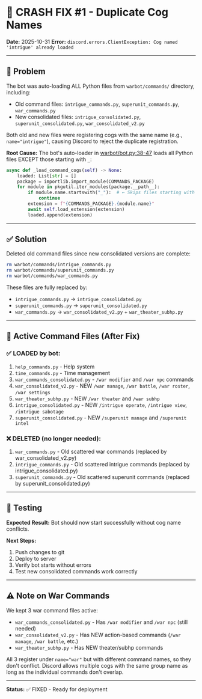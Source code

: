 # 🔧 CRASH FIX #1 - Duplicate Cog Names

**Date:** 2025-10-31
**Error:** `discord.errors.ClientException: Cog named 'intrigue' already loaded`

---

## 🐛 Problem

The bot was auto-loading ALL Python files from `warbot/commands/` directory, including:
- Old command files: `intrigue_commands.py`, `superunit_commands.py`, `war_commands.py`
- New consolidated files: `intrigue_consolidated.py`, `superunit_consolidated.py`, `war_consolidated_v2.py`

Both old and new files were registering cogs with the same name (e.g., `name="intrigue"`), causing Discord to reject the duplicate registration.

**Root Cause:** The bot's auto-loader in [warbot/bot.py:38-47](warbot/bot.py#L38-L47) loads all Python files EXCEPT those starting with `_`:

```python
async def _load_command_cogs(self) -> None:
    loaded: List[str] = []
    package = importlib.import_module(COMMANDS_PACKAGE)
    for module in pkgutil.iter_modules(package.__path__):
        if module.name.startswith("_"):  # ← Skips files starting with _
            continue
        extension = f"{COMMANDS_PACKAGE}.{module.name}"
        await self.load_extension(extension)
        loaded.append(extension)
```

---

## ✅ Solution

Deleted old command files since new consolidated versions are complete:

```bash
rm warbot/commands/intrigue_commands.py
rm warbot/commands/superunit_commands.py
rm warbot/commands/war_commands.py
```

These files are fully replaced by:
- `intrigue_commands.py` → `intrigue_consolidated.py`
- `superunit_commands.py` → `superunit_consolidated.py`
- `war_commands.py` → `war_consolidated_v2.py` + `war_theater_subhp.py`

---

## 📁 Active Command Files (After Fix)

### ✅ LOADED by bot:
1. `help_commands.py` - Help system
2. `time_commands.py` - Time management
3. `war_commands_consolidated.py` - `/war modifier` and `/war npc` commands
4. `war_consolidated_v2.py` - NEW `/war manage`, `/war battle`, `/war roster`, `/war settings`
5. `war_theater_subhp.py` - NEW `/war theater` and `/war subhp`
6. `intrigue_consolidated.py` - NEW `/intrigue operate`, `/intrigue view`, `/intrigue sabotage`
7. `superunit_consolidated.py` - NEW `/superunit manage` and `/superunit intel`

### ❌ DELETED (no longer needed):
1. `war_commands.py` - Old scattered war commands (replaced by war_consolidated_v2.py)
2. `intrigue_commands.py` - Old scattered intrigue commands (replaced by intrigue_consolidated.py)
3. `superunit_commands.py` - Old scattered superunit commands (replaced by superunit_consolidated.py)

---

## 🧪 Testing

**Expected Result:** Bot should now start successfully without cog name conflicts.

**Next Steps:**
1. Push changes to git
2. Deploy to server
3. Verify bot starts without errors
4. Test new consolidated commands work correctly

---

## ⚠️ Note on War Commands

We kept 3 war command files active:
- `war_commands_consolidated.py` - Has `/war modifier` and `/war npc` (still needed)
- `war_consolidated_v2.py` - Has NEW action-based commands (`/war manage`, `/war battle`, etc.)
- `war_theater_subhp.py` - Has NEW theater/subhp commands

All 3 register under `name="war"` but with different command names, so they don't conflict. Discord allows multiple cogs with the same group name as long as the individual commands don't overlap.

---

**Status:** ✅ FIXED - Ready for deployment
